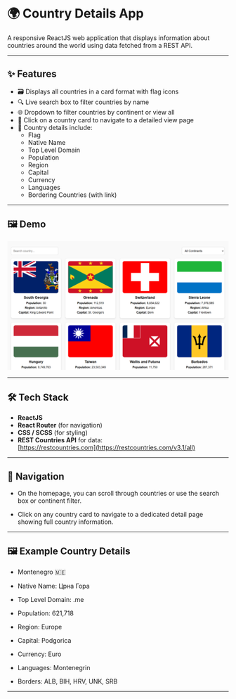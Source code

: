 # 🌍 Country Details App

A responsive ReactJS web application that displays information about countries around the world using data fetched from a REST API.

---

## ✨ Features

- 🗃️ Displays all countries in a card format with flag icons  
- 🔍 Live search box to filter countries by name  
- 🌐 Dropdown to filter countries by continent or view all  
- 🧭 Click on a country card to navigate to a detailed view page  
- 📄 Country details include:
  - Flag
  - Native Name
  - Top Level Domain
  - Population
  - Region
  - Capital
  - Currency
  - Languages
  - Bordering Countries (with link)

---

## 🖼️ Demo

![Demo Screenshot](src/images/countries.png)

---

## 🛠️ Tech Stack

- **ReactJS**  
- **React Router** (for navigation)  
- **CSS / SCSS** (for styling)  
- **REST Countries API** for data:  
  [https://restcountries.com](https://restcountries.com/v3.1/all)

---
## 🧭 Navigation

- On the homepage, you can scroll through countries or use the search box or continent filter.

- Click on any country card to navigate to a dedicated detail page showing full country information.

---

## 🖼️ Example Country Details

- Montenegro 🇲🇪

- Native Name: Црна Гора

- Top Level Domain: .me

- Population: 621,718

- Region: Europe

- Capital: Podgorica

- Currency: Euro

- Languages: Montenegrin

- Borders: ALB, BIH, HRV, UNK, SRB

---
